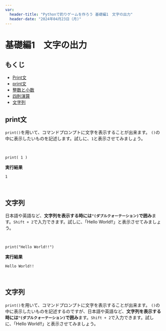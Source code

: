 ```yaml
---
var:
  header-title: "Pythonで釣りゲームを作ろう 基礎編1　文字の出力"
  header-date: "2024年04月23日（月)"
---
```


# 基礎編1　文字の出力 

## もくじ

-  [Print文](basic01.html#Print文) 
-  [print文](basic01.html#print文) 
-  [整数と小数](basic01.html#整数と小数) 
-  [四則演算](basic01.html#四則演算) 
-  [文字列](basic01.html#文字列) 

## print文
`print()`を用いて、コマンドプロンプトに文字を表示することが出来ます。
`()`の中に表示したいものを記述します。試しに、`1`と表示させてみましょう。

</br>

```python{.numberLines}
print( 1 )
```

**<i class="fa-solid fa-terminal"></i> 実行結果**

```
1
```

</br>

## 文字列

日本語や英語など、**文字列を表示する時には`"(ダブルクォーテーション)`で囲み**ます。`Shift + 2`で入力できます。試しに、「Hello World!!」と表示させてみましょう。

</br>

```python{.numberLines caption="HelloWorld.py"}
print("Hello World!!")
```

**<i class="fa-solid fa-terminal"></i> 実行結果**

```
Hello World!!
```

</br>


## 文字列
`print()`を用いて、コマンドプロンプトに文字を表示することが出来ます。
`()`の中に表示したいものを記述するのですが、日本語や英語など、**文字列を表示する時には`"(ダブルクォーテーション)`で囲み**ます。`Shift + 2`で入力できます。試しに、「Hello World!!」と表示させてみましょう。